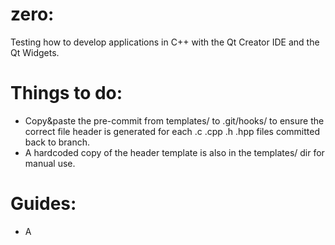# zero:
Testing how to develop applications in C++ with the Qt Creator IDE and the Qt Widgets.

# Things to do:
* Copy&paste the pre-commit from templates/ to .git/hooks/ to ensure the correct file header is generated for each .c .cpp .h .hpp files committed back to branch.
* A hardcoded copy of the header template is also in the templates/ dir for manual use. 



# Guides: 
* A
